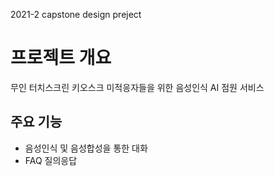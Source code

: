 2021-2 capstone design preject 

# 프로젝트 개요
 
무인 터치스크린 키오스크 미적응자들을 위한 음성인식 AI 점원 서비스 

## 주요 기능

- 음성인식 및 음성합성을 통한 대화
- FAQ 질의응답


